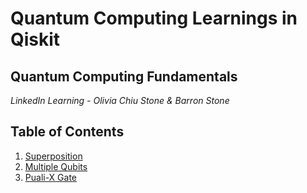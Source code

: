 # Quantum Computing Learnings in Qiskit
## Quantum Computing Fundamentals
*LinkedIn Learning - Olivia Chiu Stone & Barron Stone* 


## Table of Contents
1. [Superposition](https://github.com/arodr95/qiskit-learning/blob/main/1_superposition.ipynb)
2. [Multiple Qubits](https://github.com/arodr95/qiskit-learning/blob/main/2_multiple_qubits.ipynb)
3. [Puali-X Gate](https://github.com/arodr95/qiskit-learning/blob/main/3_pauli_x_gate.ipynb)